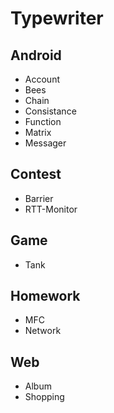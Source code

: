 # Typewriter

## Android

* Account
* Bees
* Chain
* Consistance
* Function
* Matrix
* Messager

## Contest

* Barrier
* RTT-Monitor

## Game

* Tank

## Homework

* MFC
* Network

## Web

* Album
* Shopping